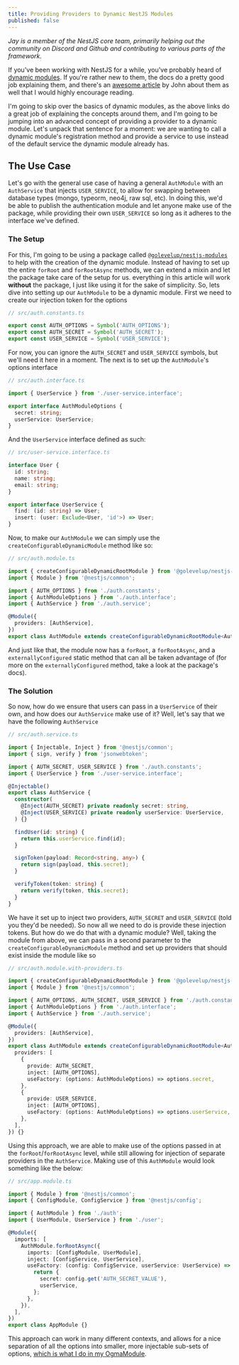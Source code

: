 ```yaml
---
title: Providing Providers to Dynamic NestJS Modules
published: false
---
```


_Jay is a member of the NestJS core team, primarily helping out the community on Discord and Github and contributing to various parts of the framework._

If you've been working with NestJS for a while, you've probably heard of [dynamic modules](https://docs.nestjs.com/fundamentals/dynamic-modules). If you're rather new to them, the docs do a pretty good job explaining them, and there's an [awesome article](https://dev.to/nestjs/advanced-nestjs-how-to-build-completely-dynamic-nestjs-modules-1370) by John about them as well that I would highly encourage reading. 

I'm going to skip over the basics of dynamic modules, as the above links do a great job of explaining the concepts around them, and I'm going to be jumping into an advanced concept of providing a provider to a dynamic module. Let's unpack that sentence for a moment: we are wanting to call a dynamic module's registration method and provide a service to use instead of the default service the dynamic module already has.

## The Use Case

Let's go with the general use case of having a general `AuthModule` with an `AuthService` that injects `USER_SERVICE`, to allow for swapping between database types (mongo, typeorm, neo4j, raw sql, etc). In doing this, we'd be able to publish the authentication module and let anyone make use of the package, while providing their own `USER_SERVICE` so long as it adheres to the interface we've defined.

### The Setup

For this, I'm going to be using a package called [`@golevelup/nestjs-modules`](https://github.com/golevelup/nestjs/tree/master/packages/modules) to help with the creation of the dynamic module. Instead of having to set up the entire `forRoot` and `forRootAsync` methods, we can extend a mixin and let the package take care of the setup for us. everything in this article will work __without__ the package, I just like using it for the sake of simplicity. So, lets dive into setting up our `AuthModule` to be a dynamic module. First we need to create our injection token for the options

```ts
// src/auth.constants.ts

export const AUTH_OPTIONS = Symbol('AUTH_OPTIONS');
export const AUTH_SECRET = Symbol('AUTH_SECRET');
export const USER_SERVICE = Symbol('USER_SERVICE');

```

For now, you can ignore the `AUTH_SECRET` and `USER_SERVICE` symbols, but we'll need it here in a moment. The next is to set up the `AuthModule`'s options interface

```ts
// src/auth.interface.ts

import { UserService } from './user-service.interface';

export interface AuthModuleOptions {
  secret: string;
  userService: UserService;
}

```

And the `UserService` interface defined as such:

```ts
// src/user-service.interface.ts

interface User {
  id: string;
  name: string;
  email: string;
}

export interface UserService {
  find: (id: string) => User;
  insert: (user: Exclude<User, 'id'>) => User;
}

```

Now, to make our `AuthModule` we  can simply use the `createConfigurableDynamicModule` method like so:

```ts
// src/auth.module.ts

import { createConfigurableDynamicRootModule } from '@golevelup/nestjs-modules';
import { Module } from '@nestjs/common';

import { AUTH_OPTIONS } from './auth.constants';
import { AuthModuleOptions } from './auth.interface';
import { AuthService } from './auth.service';

@Module({
  providers: [AuthService],
})
export class AuthModule extends createConfigurableDynamicRootModule<AuthModule, AuthModuleOptions>(AUTH_OPTIONS) {}

```

And just like that, the module now has a `forRoot`, a `forRootAsync`, and a `externallyConfigured` static method that can all be taken advantage of (for more on the `externallyConfigured` method, take a look at the package's docs).

### The Solution

So now, how do we ensure that users can pass in a `UserService` of their own, and how does our `AuthService` make use of it? Well, let's say that we have the following `AuthService`

```ts
// src/auth.service.ts

import { Injectable, Inject } from '@nestjs/common';
import { sign, verify } from 'jsonwebtoken';

import { AUTH_SECRET, USER_SERVICE } from './auth.constants';
import { UserService } from './user-service.interface';

@Injectable()
export class AuthService {
  constructor(
    @Inject(AUTH_SECRET) private readonly secret: string,
    @Inject(USER_SERVICE) private readonly userService: UserService,
  ) {}

  findUser(id: string) {
    return this.userService.find(id);
  }

  signToken(payload: Record<string, any>) {
    return sign(payload, this.secret);
  }

  verifyToken(token: string) {
    return verify(token, this.secret);
  }
}

```

We have it set up to inject two providers, `AUTH_SECRET` and `USER_SERVICE` (told you they'd be needed). So now all we need to do is provide these injection tokens. But how do we do that with a dynamic module? Well, taking the module from above, we can pass in a second parameter to the `createConfigurableDynamicModule` method and set up providers that should exist inside the module like so

```ts
// src/auth.module.with-providers.ts

import { createConfigurableDynamicRootModule } from '@golevelup/nestjs-modules';
import { Module } from '@nestjs/common';

import { AUTH_OPTIONS, AUTH_SECRET, USER_SERVICE } from './auth.constants';
import { AuthModuleOptions } from './auth.interface';
import { AuthService } from './auth.service';

@Module({
  providers: [AuthService],
})
export class AuthModule extends createConfigurableDynamicRootModule<AuthModule, AuthModuleOptions>(AUTH_OPTIONS, {
  providers: [
    {
      provide: AUTH_SECRET,
      inject: [AUTH_OPTIONS],
      useFactory: (options: AuthModuleOptions) => options.secret,
    },
    {
      provide: USER_SERVICE,
      inject: [AUTH_OPTIONS],
      useFactory: (options: AuthModuleOptions) => options.userService,
    },
  ],
}) {}

```

Using this approach, we are able to make use of the options passed in at the `forRoot`/`forRootAsync` level, while still allowing for injection of separate providers in the `AuthService`. Making use of this `AuthModule` would look something like the below:

```ts
// src/app.module.ts

import { Module } from '@nestjs/common';
import { ConfigModule, ConfigService } from '@nestjs/config';

import { AuthModule } from './auth';
import { UserModule, UserService } from './user';

@Module({
  imports: [
    AuthModule.forRootAsync({
      imports: [ConfigModule, UserModule],
      inject: [ConfigService, UserService],
      useFactory: (config: ConfigService, userService: UserService) => {
        return {
          secret: config.get('AUTH_SECRET_VALUE'),
          userService,
        };
      },
    }),
  ],
})
export class AppModule {}

```

This approach can work in many different contexts, and allows for a nice separation of all the options into smaller, more injectable sub-sets of options, [which is what I do in my OgmaModule](https://github.com/jmcdo29/ogma/blob/main/packages/nestjs-module/src/ogma-core.module.ts#L33).

